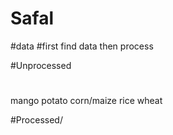 # Safal

#data
#first find data then process

#Unprocessed
#
mango
potato
corn/maize
rice
wheat

#Processed/
